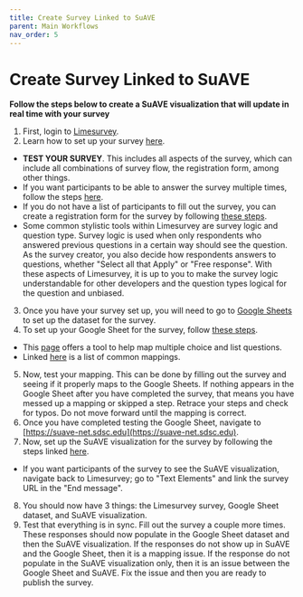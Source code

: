 ```yaml
---
title: Create Survey Linked to SuAVE
parent: Main Workflows
nav_order: 5
---
```


# Create Survey Linked to SuAVE

**Follow the steps below to create a SuAVE visualization that will update in real time with your survey**

1. First, login to [Limesurvey](https://limesurvey.sdsc.edu/limesurvey/index.php/admin/authentication/sa/login).
2. Learn how to set up your survey [here](https://suave-ucsd.github.io/SuAVE-Documentation/limesurvey_suave/limesurvey_setup.html).
  - **TEST YOUR SURVEY**. This includes all aspects of the survey, which can include all combinations of survey flow, the registration form, among other things.
  - If you want participants to be able to answer the survey multiple times, follow the steps [here](https://suave-ucsd.github.io/SuAVE-Documentation/limesurvey_suave/Multiple_Records.html).
  - If you do not have a list of participants to fill out the survey, you can create a registration form for the survey by following [these steps](https://suave-ucsd.github.io/SuAVE-Documentation/limesurvey_suave/Custom_Limesurvey_Registration_Form.html).
  - Some common stylistic tools within Limesurvey are survey logic and question type. Survey logic is used when only respondents who answered previous questions in a certain way should see the question. As the survey creator, you also decide how respondents answers to questions, whether "Select all that Apply" or "Free response". With these aspects of Limesurvey, it is up to you to make the survey logic understandable for other developers and the question types logical for the question and unbiased.
3. Once you have your survey set up, you will need to go to [Google Sheets](https://docs.google.com/spreadsheets) to set up the dataset for the survey.
4. To set up your Google Sheet for the survey, follow [these steps](https://suave-ucsd.github.io/SuAVE-Documentation/limesurvey_suave/google_sheets_setup.html).
  - This [page](https://suave-ucsd.github.io/SuAVE-Documentation/limesurvey_suave/multiple_response_formatting_tool.html) offers a tool to help map multiple choice and list questions.
  - Linked [here]() is a list of common mappings.
5. Now, test your mapping. This can be done by filling out the survey and seeing if it properly maps to the Google Sheets. If nothing appears in the Google Sheet after you have completed the survey, that means you have messed up a mapping or skipped a step. Retrace your steps and check for typos. Do not move forward until the mapping is correct.
6. Once you have completed testing the Google Sheet, navigate to [https://suave-net.sdsc.edu](https://suave-net.sdsc.edu).
7. Now, set up the SuAVE visualization for the survey by following the steps linked [here](https://suave-ucsd.github.io/SuAVE-Documentation/limesurvey_suave/suave_setup.html).
  - If you want participants of the survey to see the SuAVE visualization, navigate back to Limesurvey; go to "Text Elements" and link the survey URL in the "End message".
8. You should now have 3 things: the Limesurvey survey, Google Sheet dataset, and SuAVE visualization.
9. Test that everything is in sync. Fill out the survey a couple more times. These responses should now populate in the Google Sheet dataset and then the SuAVE visualization. If the responses do not show up in SuAVE and the Google Sheet, then it is a mapping issue. If the response do not populate in the SuAVE visualization only, then it is an issue between the Google Sheet and SuAVE. Fix the issue and then you are ready to publish the survey.


